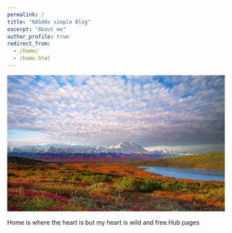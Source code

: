 ```yaml
---
permalink: /
title: "NASANs simple Blog"
excerpt: "About me"
author_profile: true
redirect_from: 
  - /home/
  - /home.html
---
```

![Editing a markdown file for a talk](/images/denali.jpg )

Home is where the heart is but my heart is wild and free.Hub pages